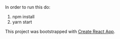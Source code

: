 In order to run this do:

1. npm install
2. yarn start

This project was bootstrapped with [Create React App](https://github.com/facebook/create-react-app).